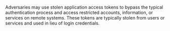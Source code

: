 Adversaries may use stolen application access tokens to bypass the typical authentication process and access restricted accounts, information, or services on remote systems. These tokens are typically stolen from users or services and used in lieu of login credentials.
